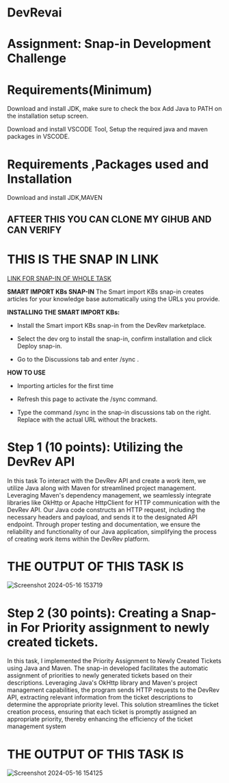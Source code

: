 # DevRevai
# Assignment: Snap-in Development Challenge

# Requirements(Minimum)
Download and install JDK, make sure to check the box Add Java to PATH on the installation setup screen.

Download and install VSCODE Tool, Setup the required java and maven packages in VSCODE.

# Requirements ,Packages used and Installation

Download and install JDK,MAVEN
## AFTEER THIS YOU CAN CLONE MY GIHUB AND CAN VERIFY


# THIS IS THE SNAP IN LINK

[LINK FOR SNAP-IN OF WHOLE TASK](https://app.devrev.ai/manjula12345/settings/snap-ins/snap_in-5d4a6830-2f70-49cd-b806-a98658412b69?dod=%5B%7B%22doi%22%3A%22PROD-1%22%2C%22dot%22%3A%22part%22%2C%22swcv%22%3Atrue%2C%22pdvt%22%3A%22timeline%22%7D%5D)


**SMART IMPORT KBs SNAP-IN**
The Smart import KBs snap-in creates articles for your knowledge base automatically using the URLs you provide.

**INSTALLING THE SMART IMPORT KBs:**

- Install the Smart import KBs snap-in from the DevRev marketplace.

- Select the dev org to install the snap-in, confirm installation and click Deploy snap-in.

- Go to the Discussions tab and enter /sync <URL>.


**HOW TO USE**

- Importing articles for the first time

- Refresh this page to activate the /sync command.

- Type the command /sync <URL> in the snap-in discussions tab on the right. Replace <URL> with the actual URL without the brackets.


# Step 1 (10 points): Utilizing the DevRev API

In this task To interact with the DevRev API and create a work item, we utilize Java along with Maven for streamlined project management. Leveraging Maven's dependency management, we seamlessly integrate libraries like OkHttp or Apache HttpClient for HTTP communication with the DevRev API. Our Java code constructs an HTTP request, including the necessary headers and payload, and sends it to the designated API endpoint. Through proper testing and documentation, we ensure the reliability and functionality of our Java application, simplifying the process of creating work items within the DevRev platform.

# THE OUTPUT OF THIS TASK IS
![Screenshot 2024-05-16 153719](https://github.com/Manjula08102003/DevRevai/assets/107975611/6fbf2861-2138-49ef-8034-553b4325a55a)


# Step 2 (30 points): Creating a Snap-in For Priority assignment to newly created tickets.

In this task, I implemented the Priority Assignment to Newly Created Tickets using Java and Maven. The snap-in developed facilitates the automatic assignment of priorities to newly generated tickets based on their descriptions. Leveraging Java's OkHttp library and Maven's project management capabilities, the program sends HTTP requests to the DevRev API, extracting relevant information from the ticket descriptions to determine the appropriate priority level. This solution streamlines the ticket creation process, ensuring that each ticket is promptly assigned an appropriate priority, thereby enhancing the efficiency of the ticket management system

# THE OUTPUT OF THIS TASK IS

![Screenshot 2024-05-16 154125](https://github.com/Manjula08102003/DevRevai/assets/107975611/454ced7f-7fdd-4b12-83cd-db7ae47efa40)


